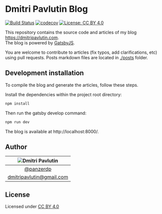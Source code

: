 # Dmitri Pavlutin Blog

[![Build Status](https://travis-ci.com/panzerdp/dmitripavlutin.com.svg?branch=master)](https://travis-ci.com/panzerdp/dmitripavlutin.com) [![codecov](https://codecov.io/gh/panzerdp/dmitripavlutin.com/branch/master/graph/badge.svg)](https://codecov.io/gh/panzerdp/dmitripavlutin.com) [![License: CC BY 4.0](https://img.shields.io/badge/License-CC%20BY%204.0-lightgrey.svg)](https://creativecommons.org/licenses/by/4.0/)

This repository contains the source code and articles of my blog https://dmitripavlutin.com.  
The blog is powered by [GatsbyJS](https://www.gatsbyjs.org/).  

You are welcome to contribute to articles (fix typos, add clarifications, etc) using pull requests. Posts markdown files are located in [./posts](/tree/master/props) folder.  

## Development installation

To compile the blog and generate the articles, follow these steps.

Install the dependencies within the project root directory:

```bash
npm install
```

Then run the gatsby develop command:

```bash
npm run dev
```

The blog is available at http://localhost:8000/.

## Author

| ![Dmitri Pavlutin](https://s.gravatar.com/avatar/7be6b604e5d3c6a82ed933dd90ed68dc?s=100) |
| :-: |
| [@panzerdp](https://twitter.com/panzerdp) |
| [dmitripavlutin@gmail.com](mailto:dmitripavlutin@gmail.com) |

## License

Licensed under [CC BY 4.0](http://creativecommons.org/licenses/by/4.0/)